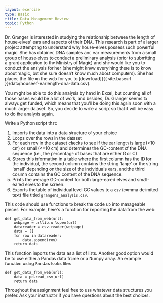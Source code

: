 ```yaml
---
layout: exercise
type: Basic
title: Data Management Review
topic: Python
---
```


Dr. Granger is interested in studying the relationship between the
length of house-elves' ears and aspects of their DNA. This research is
part of a larger project attempting to understand why house-elves
possess such powerful magic. She has obtained DNA samples and ear
measurements from a small group of house-elves to conduct a preliminary
analysis (prior to submitting a grant application to the Ministry of
Magic) and she would like you to conduct the analysis for her (she might
know everything there is to know about magic, but she sure doesn't know
much about computers). She has placed the file on the web for you to
[download]({{ site.baseurl }}/data/houseelf-earlength-dna-data.csv).

You might be able to do this analysis by hand in Excel, but counting all
of those bases would be a lot of work, and besides, Dr. Granger seems to
always get funded, which means that you'll be doing this again soon with a
much larger dataset. So, you decide to write a script so that it will be
easy to do the analysis again.

Write a Python script that:

1.  Imports the data into a data structure of your choice
2.  Loops over the rows in the dataset
3.  For each row in the dataset checks to see if the ear length is large
    (>10 cm) or small (<=10 cm) and determines the GC-content of the
    DNA sequence (i.e., the percentage of bases that are either G or C)
4.  Stores this information in a table where the first column has the ID
    for the individual, the second column contains the string 'large' or
    the string 'small' depending on the size of the individuals ears,
    and the third column contains the GC content of the DNA sequence.
5.  Prints the average GC-content for both large-eared elves and
    small-eared elves to the screen.
6.  Exports the table of individual level GC values to a `csv` (comma
    delimited text) file titled `grangers_analysis.csv`.

This code should use functions to break the code up into manageable
pieces. For example, here's a function for importing the data from the
web:

    def get_data_from_web(url):
        webpage = urllib.urlopen(url)
        datareader = csv.reader(webpage)
        data = []
        for row in datareader:
            data.append(row)
        return data

This function imports the data as a list of lists. Another good option would be
to use either a Pandas data frame or a Numpy array. An example function using
Pandas looks like:

```
def get_data_from_web(url):
    data = pd.read_csv(url)
	return data
```

Throughout the assignment feel free to use whatever data structures you
prefer. Ask your instructor if you have questions about the best choices.
